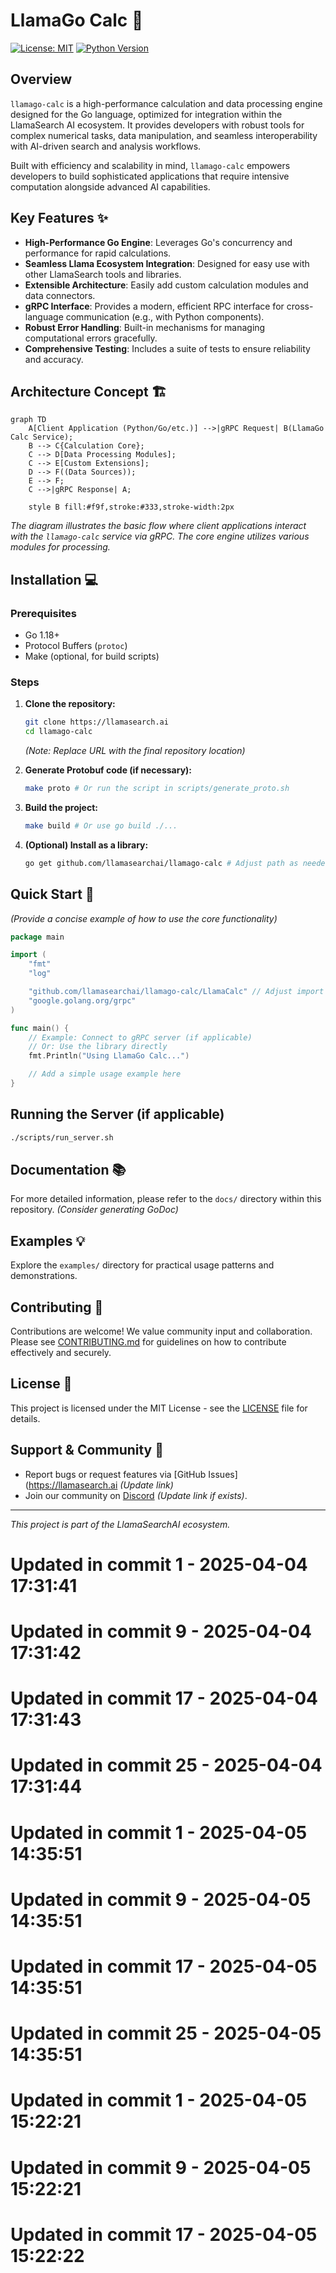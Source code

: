 # LlamaGo Calc 🚀

[![License: MIT](https://img.shields.io/badge/License-MIT-yellow.svg)](https://opensource.org/licenses/MIT)
[![Python Version](https://img.shields.io/badge/python-3.8+-blue.svg)](https://www.python.org/downloads/)
<!-- Add other relevant badges here, e.g., build status, coverage -->

## Overview

`llamago-calc` is a high-performance calculation and data processing engine designed for the Go language, optimized for integration within the LlamaSearch AI ecosystem. It provides developers with robust tools for complex numerical tasks, data manipulation, and seamless interoperability with AI-driven search and analysis workflows.

Built with efficiency and scalability in mind, `llamago-calc` empowers developers to build sophisticated applications that require intensive computation alongside advanced AI capabilities.

## Key Features ✨

*   **High-Performance Go Engine**: Leverages Go's concurrency and performance for rapid calculations.
*   **Seamless Llama Ecosystem Integration**: Designed for easy use with other LlamaSearch tools and libraries.
*   **Extensible Architecture**: Easily add custom calculation modules and data connectors.
*   **gRPC Interface**: Provides a modern, efficient RPC interface for cross-language communication (e.g., with Python components).
*   **Robust Error Handling**: Built-in mechanisms for managing computational errors gracefully.
*   **Comprehensive Testing**: Includes a suite of tests to ensure reliability and accuracy.

## Architecture Concept 🏗️

```mermaid
graph TD
    A[Client Application (Python/Go/etc.)] -->|gRPC Request| B(LlamaGo Calc Service);
    B --> C{Calculation Core};
    C --> D[Data Processing Modules];
    C --> E[Custom Extensions];
    D --> F((Data Sources));
    E --> F;
    C -->|gRPC Response| A;

    style B fill:#f9f,stroke:#333,stroke-width:2px
```
*The diagram illustrates the basic flow where client applications interact with the `llamago-calc` service via gRPC. The core engine utilizes various modules for processing.*

## Installation 💻

### Prerequisites

*   Go 1.18+
*   Protocol Buffers (`protoc`)
*   Make (optional, for build scripts)

### Steps

1.  **Clone the repository:**
    ```bash
    git clone https://llamasearch.ai
    cd llamago-calc
    ```
    *(Note: Replace URL with the final repository location)*

2.  **Generate Protobuf code (if necessary):**
    ```bash
    make proto # Or run the script in scripts/generate_proto.sh
    ```

3.  **Build the project:**
    ```bash
    make build # Or use go build ./...
    ```

4.  **(Optional) Install as a library:**
    ```bash
    go get github.com/llamasearchai/llamago-calc # Adjust path as needed
    ```

## Quick Start 🚀

*(Provide a concise example of how to use the core functionality)*

```go
package main

import (
	"fmt"
	"log"

	"github.com/llamasearchai/llamago-calc/LlamaCalc" // Adjust import path
	"google.golang.org/grpc"
)

func main() {
	// Example: Connect to gRPC server (if applicable)
	// Or: Use the library directly
	fmt.Println("Using LlamaGo Calc...")

	// Add a simple usage example here
}

```

## Running the Server (if applicable)

```bash
./scripts/run_server.sh
```

## Documentation 📚

For more detailed information, please refer to the `docs/` directory within this repository. *(Consider generating GoDoc)*

## Examples 💡

Explore the `examples/` directory for practical usage patterns and demonstrations.

## Contributing 🤝

Contributions are welcome! We value community input and collaboration. Please see [CONTRIBUTING.md](CONTRIBUTING.md) for guidelines on how to contribute effectively and securely.

## License 📄

This project is licensed under the MIT License - see the [LICENSE](LICENSE) file for details.

## Support & Community 💬

*   Report bugs or request features via [GitHub Issues](https://llamasearch.ai *(Update link)*
*   Join our community on [Discord](https://discord.gg/llamasearch) *(Update link if exists)*.

---

*This project is part of the LlamaSearchAI ecosystem.*

# Updated in commit 1 - 2025-04-04 17:31:41

# Updated in commit 9 - 2025-04-04 17:31:42

# Updated in commit 17 - 2025-04-04 17:31:43

# Updated in commit 25 - 2025-04-04 17:31:44

# Updated in commit 1 - 2025-04-05 14:35:51

# Updated in commit 9 - 2025-04-05 14:35:51

# Updated in commit 17 - 2025-04-05 14:35:51

# Updated in commit 25 - 2025-04-05 14:35:51

# Updated in commit 1 - 2025-04-05 15:22:21

# Updated in commit 9 - 2025-04-05 15:22:21

# Updated in commit 17 - 2025-04-05 15:22:22
